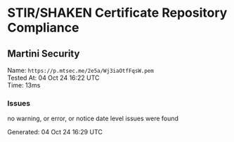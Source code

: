 # STIR/SHAKEN Certificate Repository Compliance

## Martini Security

Name: `https://p.mtsec.me/2e5a/Wj3iaOtfFqsW.pem`\
Tested At: 04 Oct 24 16:22 UTC\
Time: 13ms

### Issues

no warning, or error, or notice date level issues were found

Generated: 04 Oct 24 16:29 UTC